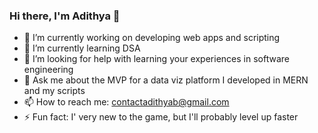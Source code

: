 ### Hi there, I'm Adithya 👋

- 🔭 I’m currently working on developing web apps and scripting
- 🌱 I’m currently learning DSA
- 🤔 I’m looking for help with learning your experiences in software engineering 
- 💬 Ask me about the MVP for a data viz platform I developed in MERN and my scripts 
- 📫 How to reach me: contactadithyab@gmail.com
- ⚡ Fun fact: I' very new to the game, but I'll probably level up faster
